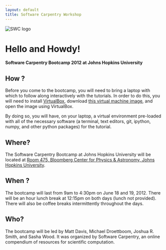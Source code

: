 ```yaml
---
layout: default
title: Software Carpentry Workshop
---
```


![SWC logo][logo]

# Hello and Howdy!

**Software Carpentry Bootcamp 2012 at Johns Hopkins University**

## How ?

Before you come to the bootcamp, you will need to bring a laptop with
which to follow along interactively with the tutorials. In order to do
this, you will need to install [VirtualBox][], download [this virtual
machine image][image], and open the image using VirtualBox.

By doing so, you will have, on your laptop, a virtual environment
pre-loaded with all of the necessary software (a terminal, text
editors, git, ipython, numpy, and other python packages) for the
tutorial.

## Where?

The Software Carpentry Bootcamp at Johns Hopkins University will be
located at [Room 475, Bloomberg Center for Physics & Astronomy, Johns
Hopkins University][map].

## When ?

The bootcamp will last from 9am to 4:30pm on June 18 and 19,
2012. There will be an hour lunch break at 12:15pm on both days (lunch
not provided). There will also be coffee breaks intermittently
throughout the days.

## Who?

The bootcamp will be led by Matt Davis, Michael Droettboom, Joshua
R. Smith, and Sasha Wood. It was organized by Software Carpentry, an
online compendium of resources for scientific computation.

[logo]: http://software-carpentry.org/software-carpentry-logo-285x58.png "SWC logo"
[VirtualBox]: https://www.virtualbox.org/
[image]: https://s3.amazonaws.com/SWC_JHU2012/swc_jhu2012_r03.ova
[map]: http://goo.gl/maps/YUHI
